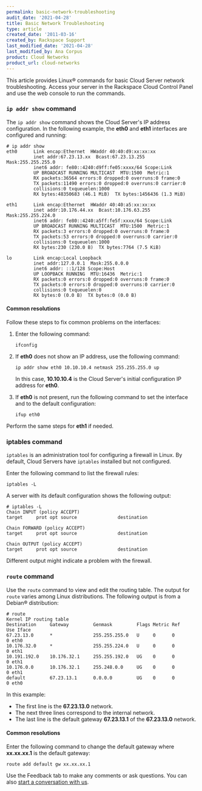 ```yaml
---
permalink: basic-network-troubleshooting
audit_date: '2021-04-28'
title: Basic Network Troubleshooting
type: article
created_date: '2011-03-16'
created_by: Rackspace Support
last_modified_date: '2021-04-28'
last_modified_by: Ana Corpus
product: Cloud Networks
product_url: cloud-networks
---
```


This article provides Linux&reg; commands for basic Cloud Server network troubleshooting. Access your
server in the Rackspace Cloud Control Panel and use the web console to run the commands.

### `ip addr show` command

The `ip addr show` command shows the Cloud Server's IP address configuration. In the following example,
the **eth0** and **eth1** interfaces are configured and running:

    # ip addr show
    eth0      Link encap:Ethernet  HWaddr 40:40:d9:xx:xx:xx
              inet addr:67.23.13.xx  Bcast:67.23.13.255  Mask:255.255.255.0
              inet6 addr: fe80::4240:d9ff:fe05:xxxx/64 Scope:Link
              UP BROADCAST RUNNING MULTICAST  MTU:1500  Metric:1
              RX packets:36564 errors:0 dropped:0 overruns:0 frame:0
              TX packets:11490 errors:0 dropped:0 overruns:0 carrier:0
              collisions:0 txqueuelen:1000
              RX bytes:48350683 (46.1 MiB)  TX bytes:1456436 (1.3 MiB)

    eth1      Link encap:Ethernet  HWaddr 40:40:a5:xx:xx:xx
              inet addr:10.176.44.xx  Bcast:10.176.63.255  Mask:255.255.224.0
              inet6 addr: fe80::4240:a5ff:fe5f:xxxx/64 Scope:Link
              UP BROADCAST RUNNING MULTICAST  MTU:1500  Metric:1
              RX packets:3 errors:0 dropped:0 overruns:0 frame:0
              TX packets:53 errors:0 dropped:0 overruns:0 carrier:0
              collisions:0 txqueuelen:1000
              RX bytes:230 (230.0 B)  TX bytes:7764 (7.5 KiB)

    lo        Link encap:Local Loopback
              inet addr:127.0.0.1  Mask:255.0.0.0
              inet6 addr: ::1/128 Scope:Host
              UP LOOPBACK RUNNING  MTU:16436  Metric:1
              RX packets:0 errors:0 dropped:0 overruns:0 frame:0
              TX packets:0 errors:0 dropped:0 overruns:0 carrier:0
              collisions:0 txqueuelen:0
              RX bytes:0 (0.0 B)  TX bytes:0 (0.0 B)

#### Common resolutions

Follow these steps to fix common problems on the interfaces:

1. Enter the following command:

       ifconfig

2. If **eth0** does not show an IP address, use the following command:

       ip addr show eth0 10.10.10.4 netmask 255.255.255.0 up

   In this case, **10.10.10.4** is the Cloud Server's initial configuration IP address for **eth0**.

3. If **eth0** is not present, run the following command to set the interface and to the default configuration:

       ifup eth0

Perform the same steps for **eth1** if needed.

### iptables command

`iptables` is an administration tool for configuring a firewall in Linux. 
By default, Cloud Servers have `iptables` installed but not configured. 

Enter the following command to list the firewall rules:

    iptables -L

A server with its default configuration shows the following output:

    # iptables -L
    Chain INPUT (policy ACCEPT)
    target     prot opt source               destination

    Chain FORWARD (policy ACCEPT)
    target     prot opt source               destination

    Chain OUTPUT (policy ACCEPT)
    target     prot opt source               destination

Different output might indicate a problem with the firewall.

### `route` command

Use the `route` command to view and edit the routing table. The output for `route` varies
among Linux distributions. The following output is from a Debian&reg; distribution:


    # route
    Kernel IP routing table
    Destination     Gateway         Genmask         Flags Metric Ref    Use Iface
    67.23.13.0      *               255.255.255.0   U     0      0        0 eth0
    10.176.32.0     *               255.255.224.0   U     0      0        0 eth1
    10.191.192.0    10.176.32.1     255.255.192.0   UG    0      0        0 eth1
    10.176.0.0      10.176.32.1     255.248.0.0     UG    0      0        0 eth1
    default         67.23.13.1      0.0.0.0         UG    0      0        0 eth0

In this example:

* The first line is the **67.23.13.0** network.
* The next three lines correspond to the internal network.
* The last line is the default gateway **67.23.13.1** of the **67.23.13.0** network.

#### Common resolutions

Enter the following command to change the default gateway where **xx.xx.xx.1** is the default gateway:

    route add default gw xx.xx.xx.1

Use the Feedback tab to make any comments or ask questions. You can also [start a conversation with us](https://www.rackspace.com/contact).
